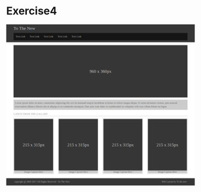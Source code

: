 # Exercise4
![snapshot](https://github.com/DeepakSaha1/Exercise4/blob/master/que11/question-11.png)
